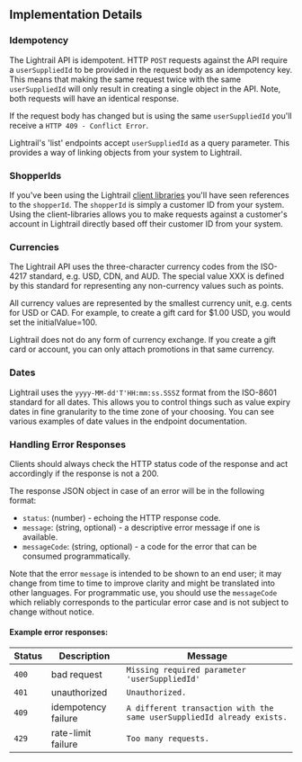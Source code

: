 ## Implementation Details

### Idempotency 
The Lightrail API is idempotent. HTTP `POST` requests against the API require a `userSuppliedId` to be provided in the request body as an idempotency key. 
This means that making the same request twice with the same `userSuppliedId` will only result in creating a single object in the API. Note, both requests will have an identical response.
  
If the request body has changed but is using the same `userSuppliedId` you'll receive a `HTTP 409 - Conflict Error`. 

Lightrail's 'list' endpoints accept `userSuppliedId` as a query parameter. This provides a way of linking objects from your system to Lightrail.  

### ShopperIds
If you've been using the Lightrail [client libraries](https://github.com/Giftbit/Lightrail-API-Docs/blob/master/docs/client-libraries.md#client-libraries) you'll have seen references to the `shopperId`. The `shopperId` is simply a customer ID from your system. Using the client-libraries allows you to make requests against a customer's account in Lightrail directly based off their customer ID from your system. 

### Currencies 
The Lightrail API uses the three-character currency codes from the ISO-4217 standard, e.g. USD, CDN, and AUD. The special value XXX is defined by this standard for representing any non-currency values such as points.

All currency values are represented by the smallest currency unit, e.g. cents for USD or CAD. For example, to create a gift card for $1.00 USD, you would set the initialValue=100.

Lightrail does not do any form of currency exchange. If you create a gift card or account, you can only attach promotions in that same currency.

### Dates
Lightrail uses the `yyyy-MM-dd'T'HH:mm:ss.SSSZ` format from the ISO-8601 standard for all dates. This allows you to control things such as value expiry dates in fine granularity to the time zone of your choosing. You can see various examples of date values in the endpoint documentation. 

### Handling Error Responses

Clients should always check the HTTP status code of the response and act accordingly if the response is not a 200.

The response JSON object in case of an error will be in the following format:
- `status`: (number) - echoing the HTTP response code.    
- `message`: (string, optional) - a descriptive error message if one is available. 
- `messageCode`: (string, optional) - a code for the error that can be consumed programmatically.

Note that the error `message` is intended to be shown to an end user; it may change from time to time to improve clarity and might be translated into other languages. For programmatic use, you should use the `messageCode` which reliably corresponds to the particular error case and is not subject to change without notice.

#### Example error responses:
| Status | Description         | Message                                  |
| :----- | ------------------- | ---------------------------------------- |
| `400`  | bad request         | `Missing required parameter 'userSuppliedId'` |
| `401`  | unauthorized        | `Unauthorized.`                          |
| `409`  | idempotency failure | `A different transaction with the same userSuppliedId already exists.` |
| `429`  | rate-limit failure  | `Too many requests.`                     |
